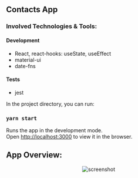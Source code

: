 ## Contacts App

### Involved Technologies & Tools:
#### Development
* React, react-hooks: useState, useEffect
* material-ui
* date-fns
 
#### Tests
* jest

In the project directory, you can run:
### `yarn start`

Runs the app in the development mode.\
Open [http://localhost:3000](http://localhost:3000) to view it in the browser.
## App Overview:

<div align="center">
  <img src="" alt="screenshot" >
</div>

 

 